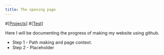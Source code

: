 ```yaml
---
title: The opening page
---
```


#[[Projects]][0] #[[Test]][1]

Here I will be documenting the progress of making my website using github.
* Step 1 - Path making and page context.
* Step 2 - Placeholder

[0]: /projects/
[1]: /test/
